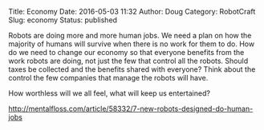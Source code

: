 Title: Economy
Date: 2016-05-03 11:32
Author: Doug
Category: RobotCraft
Slug: economy
Status: published

Robots are doing more and more human jobs. We need a plan on how the majority of humans will survive when there is no work for them to do. How do we need to change our economy so that everyone benefits from the work robots are doing, not just the few that control all the robots. Should taxes be collected and the benefits shared with everyone? Think about the control the few companies that manage the robots will have. 

How worthless will we all feel, what will keep us entertained?

<http://mentalfloss.com/article/58332/7-new-robots-designed-do-human-jobs>
